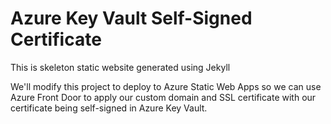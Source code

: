 # Azure Key Vault Self-Signed Certificate

This is skeleton static website generated using Jekyll

We'll modify this project to deploy to Azure Static Web Apps so
we can use Azure Front Door to apply our custom domain and SSL certificate
with our certificate being self-signed in Azure Key Vault.
